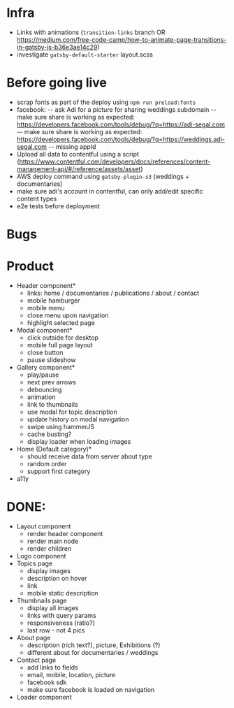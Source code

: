 # Infra

- Links with animations (`transition-links` branch OR https://medium.com/free-code-camp/how-to-animate-page-transitions-in-gatsby-js-b36e3ae14c29)
- investigate `gatsby-default-starter` layout.scss

# Before going live

- scrap fonts as part of the deploy using `npm run preload:fonts`
- facebook:
  -- ask Adi for a picture for sharing weddings subdomain
  -- make sure share is working as expected: https://developers.facebook.com/tools/debug/?q=https://adi-segal.com
  -- make sure share is working as expected: https://developers.facebook.com/tools/debug/?q=https://weddings.adi-segal.com
  -- missing appId
- Upload all data to contentful using a script (https://www.contentful.com/developers/docs/references/content-management-api/#/reference/assets/asset)
- AWS deploy command using `gatsby-plugin-s3` (weddings + documentaries)
- make sure adi's account in contentful, can only add/edit specific content types
- e2e tests before deployment

# Bugs

# Product

- Header component\*
  - links: home / documentaries / publications / about / contact
  - mobile hamburger
  - mobile menu
  - close menu upon navigation
  - highlight selected page
- Modal component\*
  - click outside for desktop
  - mobile full page layout
  - close button
  - pause slideshow
- Gallery component\*
  - play/pause
  - next prev arrows
  - debouncing
  - animation
  - link to thumbnails
  - use modal for topic description
  - update history on modal navigation
  - swipe using hammerJS
  - cache busting?
  - display loader when loading images
- Home (Default category)\*
  - should receive data from server about type
  - random order
  - support first category
- a11y

# DONE:

- Layout component
  - render header component
  - render main node
  - render children
- Logo component
- Topics page
  - display images
  - description on hover
  - link
  - mobile static description
- Thumbnails page
  - display all images
  - links with query params
  - responsiveness (ratio?)
  - last row - not 4 pics
- About page
  - description (rich text?), picture, Exhibitions (?)
  - different about for documentaries / weddings
- Contact page
  - add links to fields
  - email, mobile, location, picture
  - facebook sdk
  - make sure facebook is loaded on navigation
- Loader component
